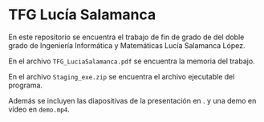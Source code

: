 # TFG Lucía Salamanca 

En este repositorio se encuentra el trabajo de fin de grado de del doble grado de Ingeniería Informática y Matemáticas Lucía Salamanca López.

En el archivo `TFG_LuciaSalamanca.pdf` se encuentra la memoria del trabajo. 

En el archivo `Staging_exe.zip` se encuentra el archivo ejecutable del programa. 

Además se incluyen las diapositivas de la presentación en . y una demo en vídeo en `demo.mp4`.
